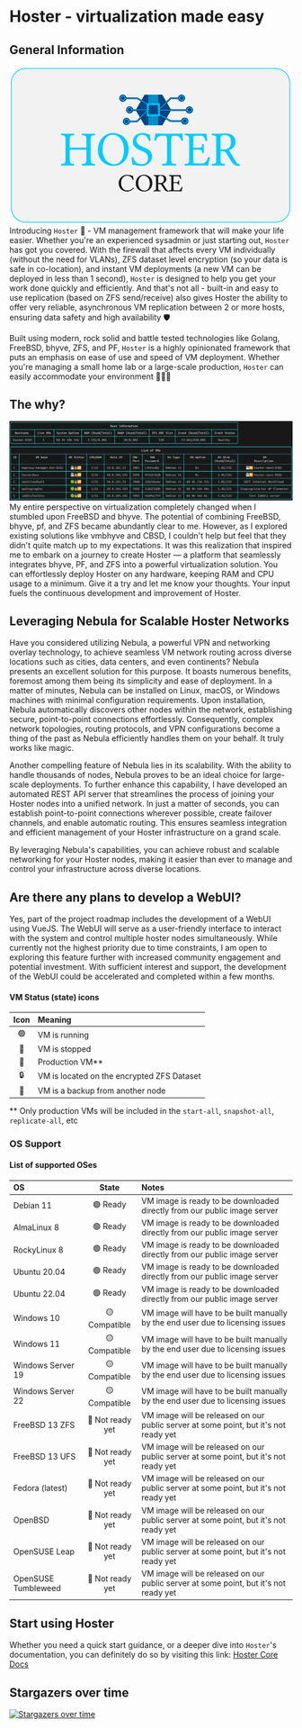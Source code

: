 # Hoster - virtualization made easy

## General Information

![Hoster Core Logo](https://github.com/yaroslav-gwit/HosterCore/raw/main/screenshots/hoster-core-cropped.png)
Introducing `Hoster` 🚀 - VM management framework that will make your life easier. Whether you're an experienced sysadmin or just starting out, `Hoster` has got you covered. With the firewall that affects every VM individually (without the need for VLANs), ZFS dataset level encryption (so your data is safe in co-location), and instant VM deployments (a new VM can be deployed in less than 1 second), `Hoster` is designed to help you get your work done quickly and efficiently. And that's not all - built-in and easy to use replication (based on ZFS send/receive) also gives Hoster the ability to offer very reliable, asynchronous VM replication between 2 or more hosts, ensuring data safety and high availability 🛡️</br>

Built using modern, rock solid and battle tested technologies like Golang, FreeBSD, bhyve, ZFS, and PF, `Hoster` is a highly opinionated framework that puts an emphasis on ease of use and speed of VM deployment. Whether you're managing a small home lab or a large-scale production, `Hoster` can easily accommodate your environment 🧑🏼‍💻

## The why?

![Hoster Core Screenshot](https://github.com/yaroslav-gwit/HosterCore/raw/main/screenshots/hoster-core-main.png)
<br>
My entire perspective on virtualization completely changed when I stumbled upon FreeBSD and bhyve. The potential of combining FreeBSD, bhyve, pf, and ZFS became abundantly clear to me. However, as I explored existing solutions like vmbhyve and CBSD, I couldn't help but feel that they didn't quite match up to my expectations. It was this realization that inspired me to embark on a journey to create Hoster — a platform that seamlessly integrates bhyve, PF, and ZFS into a powerful virtualization solution. You can effortlessly deploy Hoster on any hardware, keeping RAM and CPU usage to a minimum. Give it a try and let me know your thoughts. Your input fuels the continuous development and improvement of Hoster.
</br>

## Leveraging Nebula for Scalable Hoster Networks

Have you considered utilizing Nebula, a powerful VPN and networking overlay technology, to achieve seamless VM network routing across diverse locations such as cities, data centers, and even continents? Nebula presents an excellent solution for this purpose. It boasts numerous benefits, foremost among them being its simplicity and ease of deployment. In a matter of minutes, Nebula can be installed on Linux, macOS, or Windows machines with minimal configuration requirements. Upon installation, Nebula automatically discovers other nodes within the network, establishing secure, point-to-point connections effortlessly. Consequently, complex network topologies, routing protocols, and VPN configurations become a thing of the past as Nebula efficiently handles them on your behalf. It truly works like magic.

Another compelling feature of Nebula lies in its scalability. With the ability to handle thousands of nodes, Nebula proves to be an ideal choice for large-scale deployments. To further enhance this capability, I have developed an automated REST API server that streamlines the process of joining your Hoster nodes into a unified network. In just a matter of seconds, you can establish point-to-point connections wherever possible, create failover channels, and enable automatic routing. This ensures seamless integration and efficient management of your Hoster infrastructure on a grand scale.

By leveraging Nebula's capabilities, you can achieve robust and scalable networking for your Hoster nodes, making it easier than ever to manage and control your infrastructure across diverse locations.

## Are there any plans to develop a WebUI?

Yes, part of the project roadmap includes the development of a WebUI using VueJS. The WebUI will serve as a user-friendly interface to interact with the system and control multiple hoster nodes simultaneously. While currently not the highest priority due to time constraints, I am open to exploring this feature further with increased community engagement and potential investment. With sufficient interest and support, the development of the WebUI could be accelerated and completed within a few months.

#### VM Status (state) icons

| Icon  | Meaning                                    |
| :--:  | :--                                        |
| 🟢    | VM is running                              |
| 🔴    | VM is stopped                              |
| 🔁    | Production VM**                            |
| 🔒    | VM is located on the encrypted ZFS Dataset |
| 💾    | VM is a backup from another node           |
 

** Only production VMs will be included in the `start-all`, `snapshot-all`, `replicate-all`, etc

### OS Support

#### List of supported OSes

|  OS                 | State            | Notes                                                                                |
| :--                 | :--:             | :--                                                                                  |
| Debian 11           | 🟢 Ready         | VM image is ready to be downloaded directly from our public image server             |
| AlmaLinux 8         | 🟢 Ready         | VM image is ready to be downloaded directly from our public image server             |
| RockyLinux 8        | 🟢 Ready         | VM image is ready to be downloaded directly from our public image server             |
| Ubuntu 20.04        | 🟢 Ready         | VM image is ready to be downloaded directly from our public image server             |
| Ubuntu 22.04        | 🟢 Ready         | VM image is ready to be downloaded directly from our public image server             |
| Windows 10          | 🟡 Compatible    | VM image will have to be built manually by the end user due to licensing issues      |
| Windows 11          | 🟡 Compatible    | VM image will have to be built manually by the end user due to licensing issues      |
| Windows Server 19   | 🟡 Compatible    | VM image will have to be built manually by the end user due to licensing issues      |
| Windows Server 22   | 🟡 Compatible    | VM image will have to be built manually by the end user due to licensing issues      |
| FreeBSD 13 ZFS      | 🔴 Not ready yet | VM image will be released on our public server at some point, but it's not ready yet |
| FreeBSD 13 UFS      | 🔴 Not ready yet | VM image will be released on our public server at some point, but it's not ready yet |
| Fedora (latest)     | 🔴 Not ready yet | VM image will be released on our public server at some point, but it's not ready yet |
| OpenBSD             | 🔴 Not ready yet | VM image will be released on our public server at some point, but it's not ready yet |
| OpenSUSE Leap       | 🔴 Not ready yet | VM image will be released on our public server at some point, but it's not ready yet |
| OpenSUSE Tumbleweed | 🔴 Not ready yet | VM image will be released on our public server at some point, but it's not ready yet |


## Start using Hoster

Whether you need a quick start guidance, or a deeper dive into `Hoster`'s documentation, you can definitely do so by visiting this link:
[Hoster Core Docs](https://docs.hoster-core.gateway-it.com/)

## Stargazers over time

[![Stargazers over time](https://starchart.cc/yaroslav-gwit/HosterCore.svg)](https://starchart.cc/yaroslav-gwit/HosterCore)
